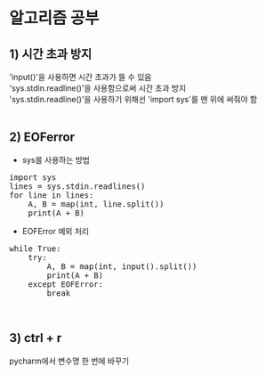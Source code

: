 # 알고리즘 공부

## 1) 시간 초과 방지
'input()'을 사용하면 시간 초과가 뜰 수 있음  
'sys.stdin.readline()'을 사용함으로써 시간 초과 방지  
'sys.stdin.readline()'을 사용하기 위해선 'import sys'를 맨 위에 써줘야 함  
<br>

## 2) EOFerror
- sys를 사용하는 방법
<pre>
import sys
lines = sys.stdin.readlines()
for line in lines:
    A, B = map(int, line.split())
    print(A + B)
</pre>

- EOFError 예외 처리
<pre>
while True:
    try:
        A, B = map(int, input().split())
        print(A + B)
    except EOFError:
        break
</pre>  
<br>

## 3) ctrl + r
pycharm에서 변수명 한 번에 바꾸기